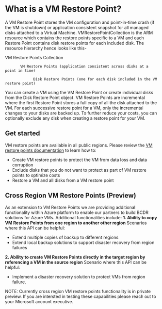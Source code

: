 # What is a VM Restore Point? 
A VM Restore Point stores the VM configuration and point-in-time crash (if the VM is shutdown) or application consistent snapshot for all managed disks attached to a Virtual Machine. VMRestorePointCollection is the ARM resource which contains the restore points specific to a VM and each Restore Point contains disk restore points for each included disk. The resource hierarchy hence looks like this-

   VM Restore Points Collection

           VM Restore Points (application consistent across disks at a point in time)
    
                 Disk Restore Points (one for each disk included in the VM restore point)

You can create a VM using the VM Restore Point or create individual disks from the Disk Restore Point object. VM Restore Points are incremental where the first Restore Point stores a full copy of all the disk attached to the VM. For each successive restore point for a VM, only the incremental changes to your disks are backed up. To further reduce your costs, you can optionally exclude any disk when creating a restore point for your VM. 

## Get started
VM restore points are available in all public regions. Please review the [VM restore points documentation](https://docs.microsoft.com/en-us/azure/virtual-machines/virtual-machines-create-restore-points) to learn how to:
* Create VM restore points to protect the VM from data loss and data corruption 
* Exclude disks that you do not want to protect as part of VM restore points to optimize costs
* Restore a VM and all disks from a VM restore point

## Cross Region VM Restore Points (Preview)
As an extension to VM Restore Points we are providing additional functionality within Azure platform to enable our partners to build BCDR solutions for Azure VMs. Additional functionalities include: 
**1. Ability to copy VM Restore Points from one region to another other region**
 Scenarios where this API can be helpful:
 * Extend multiple copies of backup to different regions
 * Extend local backup solutions to support disaster recovery from region failures

**2. Ability to create VM Restore Points directly in the target region by referencing a VM in the source region**
Scenario where this API can be helpful: 
* Implement a disaster recovery solution to protect VMs from region failure.

NOTE: Currently cross region VM restore points functionality is in private preview. If you are intersted in testing these capabilities please reach out to your Microsoft account executive.

